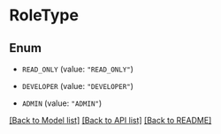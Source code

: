 # RoleType

## Enum


* `READ_ONLY` (value: `"READ_ONLY"`)

* `DEVELOPER` (value: `"DEVELOPER"`)

* `ADMIN` (value: `"ADMIN"`)


[[Back to Model list]](../README.md#documentation-for-models) [[Back to API list]](../README.md#documentation-for-api-endpoints) [[Back to README]](../README.md)

